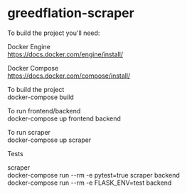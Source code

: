 # greedflation-scraper

To build the project you'll need:

Docker Engine  
https://docs.docker.com/engine/install/

Docker Compose  
https://docs.docker.com/compose/install/

To build the project  
docker-compose build

To run frontend/backend  
docker-compose up frontend backend

To run scraper  
docker-compose up scraper

Tests

scraper  
docker-compose run --rm -e pytest=true scraper
backend  
docker-compose run --rm -e FLASK_ENV=test backend